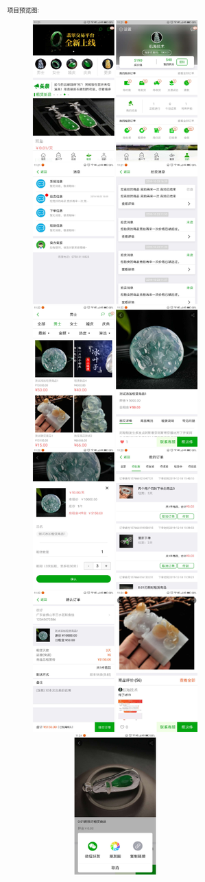 项目预览图:   
<div align="center">
<img src="https://raw.githubusercontent.com/sq-github/ProjectInfoImg/master/Emerald/imgs/1.jpg" height="330" width="190" >
<img src="https://raw.githubusercontent.com/sq-github/ProjectInfoImg/master/Emerald/imgs/2.jpg" height="330" width="190" >
<img src="https://raw.githubusercontent.com/sq-github/ProjectInfoImg/master/Emerald/imgs/3.jpg" height="330" width="190" >
<img src="https://raw.githubusercontent.com/sq-github/ProjectInfoImg/master/Emerald/imgs/4.jpg" height="330" width="190" >
<img src="https://raw.githubusercontent.com/sq-github/ProjectInfoImg/master/Emerald/imgs/5.jpg" height="330" width="190" >
<img src="https://raw.githubusercontent.com/sq-github/ProjectInfoImg/master/Emerald/imgs/6.jpg" height="330" width="190" >
<img src="https://raw.githubusercontent.com/sq-github/ProjectInfoImg/master/Emerald/imgs/7.jpg" height="330" width="190" >
<img src="https://raw.githubusercontent.com/sq-github/ProjectInfoImg/master/Emerald/imgs/8.jpg" height="330" width="190" >
<img src="https://raw.githubusercontent.com/sq-github/ProjectInfoImg/master/Emerald/imgs/9.jpg" height="330" width="190" >
<img src="https://raw.githubusercontent.com/sq-github/ProjectInfoImg/master/Emerald/imgs/10.jpg" height="330" width="190" >
<img src="https://raw.githubusercontent.com/sq-github/ProjectInfoImg/master/Emerald/imgs/11.jpg" height="330" width="190" >
 </div>

